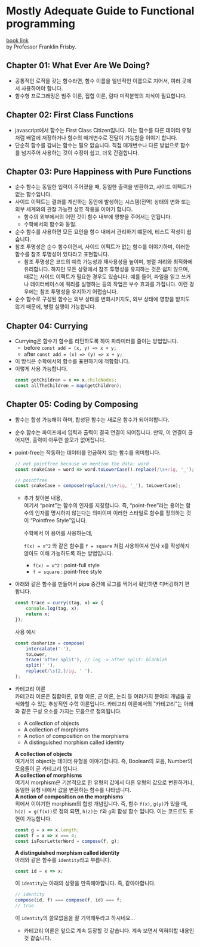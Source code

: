 # Mostly Adequate Guide to Functional programming

[book link](https://mostly-adequate.gitbook.io/mostly-adequate-guide/)  
by Professor Franklin Frisby.

## Chapter 01: What Ever Are We Doing?

- 공통적인 로직을 갖는 함수라면, 함수 이름을 일반적인 이름으로 지어서, 여러 곳에서 사용하여야 합니다.
- 함수형 프로그래밍은 범주 이론, 집합 이론, 람다 미적분학의 지식이 필요합니다.

## Chapter 02: First Class Functions

- javascript에서 함수는 First Class Citizen입니다. 이는 함수를 다른 데이터 유형 처럼 배열에 저장하거나 함수의 매개변수로 전달이 가능함을 이야기 합니다.
- 단순히 함수를 감싸는 함수는 필요 없습니다. 직접 매개변수나 다른 방법으로 함수를 넘겨주어 사용하는 것이 수정이 쉽고, 더욱 간결합니다.

## Chapter 03: Pure Happiness with Pure Functions

- 순수 함수는 동일한 입력이 주어졌을 때, 동일한 출력을 반환하고, 사이드 이펙트가 없는 함수입니다.
- 사이드 이펙트는 결과를 계산하는 동안에 발생하는 시스템(전역) 상태의 변화 또는 외부 세계와의 관찰 가능한 상호 작용을 이야기 합니다.
    - 함수의 외부에서의 어떤 것이 함수 내부에 영향을 주어서는 안됩니다.
    - 수학에서의 함수와 동일.
- 순수 함수를 사용하면 모든 요인을 함수 내에서 관리하기 떄문에, 테스트 작성이 쉽습니다.
- 참조 투명성은 순수 함수이면서, 사이드 이펙트가 없는 함수를 이야기하며, 이러한 함수를 참조 투명성이 있다라고 표현합니다.
    - 참조 투명성은 코드의 예측 가능성과 재사용성을 높이며, 병렬 처리와 최적화에 유리합니다. 하지만 모든 상황에서 참조 투명성을 유지하는 것은 쉽지 않으며, 때로는 사이드 이펙트가 필요한 경우도 있습니다. 예를 들어, 파일을 읽고 쓰거나 데이터베이스에 쿼리를 실행하는 등의 작업은 부수 효과를 가집니다. 이런 경우에는 참조 투명성을 유지하기 어렵습니다.
- 순수 함수로 구성된 함수는 외부 상태를 변화시키지도, 외부 상태에 영향을 받지도 않기 때문에, 병렬 실행이 가능합니다.

## Chapter 04: Currying
- Currying은 함수가 함수를 리턴하도록 하여 파라미터를 줄이는 방법입니다.
    - before `const add = (x, y) => x + y;`
    - after `const add = (x) => (y) => x + y;`
- 이 방식은 수학에서의 함수를 표현하기에 적합합니다. 
- 이렇게 사용 가능합니다.
    ```javascript
    const getChildren = x => x.childNodes;
    const allTheChildren = map(getChildren);
     ```

## Chapter 05: Coding by Composing
- 함수는 합성 가능해야 하며, 합성된 함수는 새로운 함수가 되어야합니다.
- 순수 함수는 파이프에서 입력과 출력이 결국 연결이 되어집니다. 만약, 이 연결이 끊어지면, 출력이 아무런 쓸모가 없어집니다.
- point-free는 작동하는 데이터를 언급하지 않는 함수를 의미합니다.
    ```javascript
    // not pointfree because we mention the data: word
    const snakeCase = word => word.toLowerCase().replace(/\s+/ig, '_');

    // pointfree
    const snakeCase = compose(replace(/\s+/ig, '_'), toLowerCase);
    ```
    - 추가 찾아본 내용,   
        여기서 “point”는 함수의 인자를 지칭합니다. 즉, “point-free”라는 용어는 함수의 인자를 명시하지 않는다는 의미이며 이러한 스타일로 함수를 정의하는 것이 “Pointfree Style”입니다.

        수학에서 이 용어를 사용하는데, 

        `f(x) = x^2` 와 같은 함수를 `f = square` 처럼 사용하여서 인사 x를 작성하지 않아도 이해 가능하도록 하는 방법입니다.

        - `f(x) = x^2` :  point-full style
        - `f = square` : point-free style

- 아래와 같은 함수를 만들어서 pipe 중간에 로그를 찍어서 확인하면 디버깅하기 편합니다.
    ```javascript
    const trace = curry((tag, x) => {
        console.log(tag, x);
        return x;
    });
    ```
    사용 예시
    ```javascript
    const dasherize = compose(
        intercalate('-'),
        toLower,
        trace('after split'), // log -> after split: blahblah
        split(' '),
        replace(/\s{2,}/ig, ' '),
    );
    ```
- 카테고리 이론   
    카테고리 이론은 집합이론, 유형 이론, 군 이론, 논리 등 여러가지 분야의 개념을 공식화할 수 있는 추상적인 수학 이론입니다. 카테고리 이론에서의 "카테고리"는 아래와 같은 구성 요소를 가지는 모음으로 정의됩니다.
    - A collection of objects
    - A collection of morphisms
    - A notion of composition on the morphisms
    - A distinguished morphism called identity   

    <b>A collection of objects</b>   
    여기서의 object는 데이터 유형을 이야기합니다. 즉, Boolean의 모음, Number의 모음들이 곧 카테고리 입니다.   
    <b>A collection of morphisms</b>   
    여기서 morphism은 기본적으로 한 유형의 값에서 다른 유형의 값으로 변환하거나, 동일한 유형 내에서 값을 변환하는 함수를 나타냅니다.   
    <b>A notion of composition on the morphisms</b>    
    위에서 이야기한 morphism의 합성 개념입니다. 즉, 함수 `f(x)`, `g(y)`가 있을 때, `h(z) = g(f(x))`로 정의 되면, `h(z)`는 `f`와 `g`의 합성 함수 입니다. 이는 코드로도 표현이 가능합니다.
    ```javascript
    const g = x => x.length;
    const f = x => x === 4;
    const isFourLetterWord = compose(f, g);
    ```   
    <b>A distinguished morphism called identity</b>   
    아래와 같은 함수를 `identity`라고 부릅니다.
    ```javascript
    const id = x => x;
    ```
    이 `identity`는 아래의 상황을 만족해야합니다. 즉, 같아야합니다.
    ```javascript
    // identity
    compose(id, f) === compose(f, id) === f;
    // true
    ```
    이 `identity`의 쓸모없음을 잘 기억해두라고 하시네요...
    * 카테고리 이론은 앞으로 계속 등장할 것 같습니다. 계속 보면서 익혀야할 내용인 것 같습니다.

